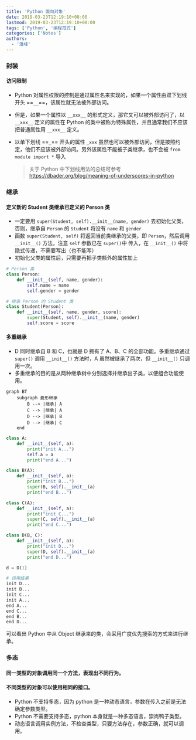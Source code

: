 ```yaml
---
title: 'Python 面向对象'
date: 2019-03-23T12:19:10+08:00
lastmod: 2019-03-23T12:19:10+08:00
tags: ['Python', '编程范式']
categories: ['Notes']
authors:
  - '潘峰'
---
```


### 封装

#### 访问限制

- Python 对属性权限的控制是通过属性名来实现的，如果一个属性由双下划线开头 ==`__`==，该属性就无法被外部访问。
- 但是，如果一个属性以 `__xxx__` 的形式定义，那它又可以被外部访问了，以 `__xxx__` 定义的属性在 Python 的类中被称为特殊属性，并且通常我们不应该把普通属性用 `__xxx__` 定义。
- 以单下划线 ==`_`== 开头的属性 `_xxx` 虽然也可以被外部访问，但是按照约定，他们不应该被外部访问。另外该属性不能被子类继承，也不会被 `from module import *` 导入

  > 关于 Python 中下划线用法的总结可参考  
  > https://dbader.org/blog/meaning-of-underscores-in-python

### 继承

#### 定义新的 Student 类继承已定义的 Person 类

- 一定要用 `super(Student, self).__init__(name, gender)` 去初始化父类，否则，继承自 `Person` 的 `Student` 将没有 `name` 和 `gender`
- 函数 `super(Student, self)` 将返回当前类继承的父类，即 `Person`，然后调用 `__init__()` 方法，注意 `self` 参数已在 `super()`中 传入，在 `__init__()` 中将隐式传递，不需要写出（也不能写）
- 初始化父类的属性后，只需要再把子类额外的属性加上

```python
# Person 类
class Person:
    def __init__(self, name, gender):
        self.name = name
        self.gender = gender

# 继承 Person 的 Student 类
class Student(Person):
    def __init__(self, name, gender, score):
        super(Student, self).__init__(name, gender)
        self.score = score
```

#### 多重继承

- D 同时继承自 B 和 C，也就是 D 拥有了 A、B、C 的全部功能。多重继承通过 `super()` 调用 `__init__()` 方法时，A 虽然被继承了两次，但 `__init__()` 只调用一次。
- 多重继承的目的是从两种继承树中分别选择并继承出子类，以便组合功能使用。

```mermaid
graph BT
    subgraph 菱形继承
        B --> |继承| A
        C --> |继承| A
        D --> |继承| B
        D --> |继承| C
    end
```

```python
class A:
    def __init__(self, a):
        print("init A...")
        self.a = a
        print("end A...")

class B(A):
    def __init__(self, a):
        print("init B...")
        super(B, self).__init__(a)
        print("end B...")

class C(A):
    def __init__(self, a):
        print("init C...")
        super(C, self).__init__(a)
        print("end C...")

class D(B, C):
    def __init__(self, a):
        print("init D...")
        super(D, self).__init__(a)
        print("end D...")

d = D(1)

# 调用结果
init D...
init B...
init C...
init A...
end A...
end C...
end B...
end D...
```

可以看出 Python 中从 Object 继承来的类，会采用广度优先搜索的方式来进行继承。

### 多态

#### 同一类型的对象调用同一个方法，表现出不同行为。

#### 不同类型的对象可以使用相同的接口。

- Python 不支持多态，因为 python 是一种动态语言，参数在传入之前是无法确定参数类型。
- Python 不需要支持多态，python 本身就是一种多态语言，崇尚鸭子类型。
- 动态语言调用实例方法，不检查类型，只要方法存在，参数正确，就可以调用。
